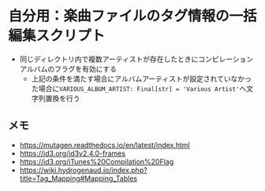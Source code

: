 # 自分用：楽曲ファイルのタグ情報の一括編集スクリプト
- 同じディレクトリ内で複数アーティストが存在したときにコンピレーションアルバムのフラグを有効にする
    - 上記の条件を満たす場合にアルバムアーティストが設定されていなかった場合に`VARIOUS_ALBUM_ARTIST: Final[str] = 'Various Artist'`へ文字列置換を行う

## メモ
- https://mutagen.readthedocs.io/en/latest/index.html
- https://id3.org/id3v2.4.0-frames
- https://id3.org/iTunes%20Compilation%20Flag
- https://wiki.hydrogenaud.io/index.php?title=Tag_Mapping#Mapping_Tables
